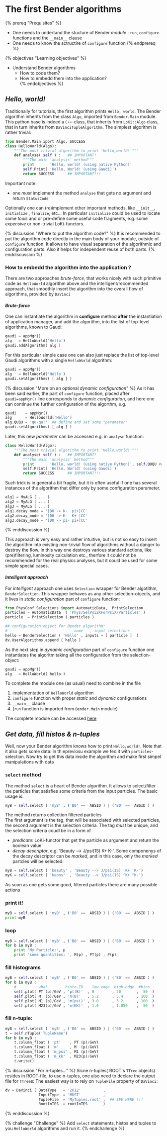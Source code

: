 # The first Bender algorithms 

{% prereq "Prequisites" %}
* One needs to undertand the stucture of Bender _module_ : `run`, `configure` functions 
and the `__main__` clause
* One needs to know the sctructire of `configure` function
{% endprereq %}

{% objectives "Learning objectives" %}
* Understand Bender algorithms
  * How to code them?
  * How to embedd them into the application?  
{% endobjectives %}


## _Hello, world!_ 

Traditionally for tutorials, the first algorithm prints `Hello, world`. 
The Bender algorithm inherits from the class `Algo`,  imported from `Bender.Main` module.
This python base is indeed a `C++`-class, that inherits from 
`LoKi::Algo` class, that in turn inherits from `DaVinciTupleAlgorithm`. 
The simplest algorithm is rather trivial:
```python
from Bender.Main iport Algo, SUCCESS 
class HelloWorld(Algo):
    """The most trivial algorithm to print 'Hello,world!'"""
    def analyse( self ) :   ## IMPORTANT! 
        """The main 'analysis' method"""        
        print       'Hello, world! (using native Python)'
        self.Print( 'Hello, World! (using Gaudi)')
        return SUCCESS      ## IMPORTANT!!! 
```
Important note:
 - one _must_ implement the method `analyse` that gets no argument and return `StatusCode`

Optionally one can (re)implement other important methods, like `__init__`,
`initialize` , `finalize`, etc...
In particular `initialize` could be used to locate some _tools_ and or pre-define some
useful code  fragments, e.g. some _expensive_ or non-trivial LoKi-functors.




{% discussion "Where to put the algorithm code?" %}
It is recommended to put the algorithm code directly in the main body of your module, 
outside of `configure` function. It allows to have visual separation of 
the algorithmic and configuration parts.  Also it helps for independent reuse of both parts. 
{% enddiscussion %}

### How to embedd the algorithm into the application ?

There are two approaches _brute-force_, that works nicely with such primitive code 
as `HelloWorld` algorithm above and the intelligent/recommended approach, that smoothly insert the algorithm into the overall flow of algorithms, provided by `DaVinci`

#### _Brute-force_

One can instantiate the algorithm in __configure__ method  **after** the instantiation of application manager, 
and add the algorithm, into the list of top-level algorithms, known to Gaudi:
```python
gaudi = appMgr() 
alg   = HelloWorld('Hello')
gaudi.addAlgorithm( alg )  
```
For this particular simple case one can also just replace the list of top-level Gaudi algorithms 
with a single `HelloWorld` algorithm:
```python
gaudi = appMgr() 
alg   = HelloWorld('Hello')
gaudi.setAlgorithms( [ alg ] )  
```
{% discussion "More on an optional _dynamic configuration_" %}
As it has been said earlier, the part of `configure` function, placed after `gaudi=appMgr()` line 
corresponds to _dynamic configuration_, 
and here one can continue the further configuration of the algorthm, e.g. 
```python
gaudi    = appMgr() 
alg      = HelloWorld('Hello')
alg.QUQU = 'qu-qu!'  ## define and set some "parameter" 
gaudi.setAlgorithms( [ alg ] )  
```
Later, this new _parameter_ can be accessed e.g. in `analyse` function:
```python
class HelloWorld(Algo):
    """The most trivial algorithm to print 'Hello,world!'"""
    def analyse( self ) :   ## IMPORTANT! 
        """The main 'analysis' method"""        
        print       'Hello, world! (using native Python)', self.QUQU ## use "parameter"
        self.Print( 'Hello, World! (using Gaudi)')
        return SUCCESS      ## IMPORTANT!!! 
```

Such trick is in general a bit fragile, but it is often useful if one has 
several instances of the algorithm that differ only by some  configuration parameter.
```python
alg1 = MyALG ( ... ) 
alg2 = MyALG ( ... ) 
alg3 = MyALG ( ... ) 
alg1.decay_mode = '[D0 -> K-  pi+]CC'
alg2.decay_mode = '[D0 -> K-  K+ ]CC'
alg3.decay_mode = '[D0 -> pi- pi+]CC'
```
{% enddiscussion %}

This approach is very easy and rather intuitive, but is not so easy to insert the algorithm 
into existing non-trivial flow of algorithms without  a danger to destroy the flow.
In this  way one destroys various standard actions, like (pre)filtering, 
luminosity calculation etc., 
therfore it could not be recommended for the real physics analyses, but 
it could be used for some  simple special cases.

#### _Intelligent approach_ 

For _intelligent_ approach one uses `Selection` wrapper for Bender algotithm, `BenderSelection`. 
This wrapper behaves as any other selection-objects, and it lives 
in _static configuration_ part of `configure` function:
```python
from PhysConf.Selections import AutomaticData,  PrintSelection
particles = AutomaticData  ( 'Phys/SelPsi2KForPsiX/Particles' ) 
particle  = PrintSelection ( particles )  

## configuration object for Bender algorithm:
#                              name   , input selections 
hello = BenderSelection ( 'Hello' , inputs = [ particle ]  )  
dv.UserAlgorithms.append ( hello )
```
As the next step in _dynamic configuration_ part of `configure` function
one instantiates the  algoritm taking all the configuration from  the selection-object:
```python
gaudi = appMgr() 
alg   = HelloWorld( hello ) 
```

To complete the module one (as usual) need to combine in the file
 1. implementation of `HelloWorld` algorithm
 2. `configure` function with proper _static_ and _dynamic_ configurations
 3. `__main__` clause
 4. (`run` function is imported from `Bender.Main` module)
    
The complete module can be accessed [here](https://gist.github.com/VanyaBelyaev/82c6b51790a9a692f04569aa51a879d2)

##  _Get data, fill histos & n-tuples_ 

Well, now your Bender algorithm knows how to print `Hello,world!`. 
Note that it also gets some data: in th epreviosu example we fed 
it with `particles`-selection. Now try to get this data inside 
the algorithm and make first simpel manipulations with data

### `select` method 
The method `select`  is a heart of Bender algorithm. It allows to select/filter 
the particles that satisfies some criteria from the input particles.
The basic usage is:
```python
myB = self.select ( 'myB' , ('B0' ==  ABSID ) | ('B0' ==  ABSID ) )
```
The method returns collection filtered particles  
The first argument is the tag, that will be associated with    selected particles, 
the second    argument is the selection  criteria. 
The tag _*must*_ be unique, and the selection  criteria coudl be in a form of
  - _predicate_:  LoKi-functor that get the particle as  argument and return the boolean value
  - _decay descriptor_, e.g.  'Beauty --> J/psi(1S) K+ K-'. Some componenys of the decay descriptor can be  _marked_, and in this case, only the _marked_ partcles will be selected:
```python
myB = self.select ( 'beauty' , 'Beauty --> J/psi(1S)  K+  K-')
myK = self.select ( 'kaons'  , 'Beauty --> J/psi(1S) ^K+ ^K-')
```

As soon  as one gets  some good, filtered particles there are many possible actions  
### print it!
```python
myB = self.select ( 'myB' , ('B0' ==  ABSID ) | ('B0' ==  ABSID ) )
print myB 
```
### loop
```python
myB = self.select ( 'myB' , ('B0' ==  ABSID ) | ('B0' ==  ABSID ) )
for b in myB : 
    print 'My Particle:', p 
    print 'some quantities: ', M(p) , PT(p) , P(p)  
```

### fill histograms 
```python
myB = self.select ( 'myB' , ('B0' ==  ABSID ) | ('B0' ==  ABSID ) )
for b in myB : 
    #          what        histo-ID    low-edge  high-edge  #bins 
    self.plot( PT (p)/GeV , 'pt(B)'  , 0        , 20       ,  50  ) 
    self.plot( M  (p)/GeV , 'm(B)'   , 5.2      , 5.4      , 100  ) 
    self.plot( M1 (p)/GeV , 'm(psi)' , 3.0      , 3.2      , 100  )
    self.plot( M23(p)/GeV , 'm(KK)'  , 1.0      , 1.050    ,  50  )
```

### fill n-tuple:
```python
myB = self.select ( 'myB' , ('B0' ==  ABSID ) | ('B0' ==  ABSID ) )
t = self.nTuple('TupleName') 
for b in myB : 
    t.column_float ( 'pt'    , PT (p)/GeV) 
    t.column_float ( 'm'     , M  (p)/GeV) 
    t.column_float ( 'm_psi' , M1 (p)/GeV) 
    t.column_float ( 'm_kk'  , M23(p)/GeV) 
    t.write() 
```
{% discussion "For n-tuples..." %}
Sicne n-tuples( ROOT's `TTree` objects) resides in ROOT-file, 
to use n-tuples, one also need to declare the output file for `TTree`s:
The easiest   way is to rely  on `TupleFile` property of `DaVinci`:
```python
dv = DaVinci ( DataType   = '2012'          ,
               InputType  = 'MDST'          ,
               TupleFile  = 'MyTuples.root' ,  ## SEE HERE !!! 
               RootInTES  = rootInTES       )
```
{% enddiscussion %} 
  
{% challenge "Challenge" %}
Add  `select` statements, histos and tuples to you `HelloWorld` algorithms and run it.
{% endchallenge %}

